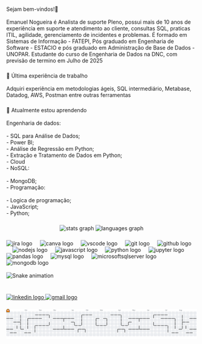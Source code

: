 <br clear="both">

<p align="left">Sejam bem-vindos!👋<br><br>Emanuel Nogueira é Analista de suporte Pleno, possui mais de 10 anos de experiência em suporte e atendimento ao cliente, consultas SQL, praticas ITIL, agilidade, gerenciamento de incidentes e problemas. É formado em Sistemas de Informação - FATEPI, Pós graduado em Engenharia de Software - ESTACIO e pós graduado em Administração de Base de Dados - UNOPAR. Estudante do curso de Engenharia de Dados na DNC, com previsão de termino em Julho de 2025</p>

###

<p align="left">🔭 Última experiência de trabalho<br><br>Adquiri experiência em metodologias ágeis, SQL intermediário, Metabase, Datadog, AWS, Postman entre outras ferramentas</p>

###

<p align="left">🌱 Atualmente estou aprendendo<br><br>Engenharia de dados:<br><br> - SQL para Análise de Dados;<br>- Power BI;<br>- Análise de Regressão em Python;<br>- Extração e Tratamento de Dados em Python;<br>- Cloud<br>- NoSQL:<br><br>- MongoDB;<br>- Programação:<br><br>- Logica de programação;<br>- JavaScript;<br>- Python;</p>

###

<div align="center">
  <img src="https://github-readme-stats.vercel.app/api?username=Emanuel-nx&hide_title=false&hide_rank=false&show_icons=true&include_all_commits=true&count_private=true&disable_animations=false&theme=dracula&locale=en&hide_border=false&order=1" height="150" alt="stats graph"  />
  <img src="https://github-readme-stats.vercel.app/api/top-langs?username=Emanuel-nx&locale=en&hide_title=false&layout=compact&card_width=320&langs_count=5&theme=dracula&hide_border=false&order=2" height="150" alt="languages graph"  />
</div>

###

<div align="left">
  <img src="https://cdn.jsdelivr.net/gh/devicons/devicon/icons/jira/jira-original.svg" height="20" alt="jira logo"  />
  <img width="12" />
  <img src="https://cdn.jsdelivr.net/gh/devicons/devicon/icons/canva/canva-original.svg" height="20" alt="canva logo"  />
  <img width="12" />
  <img src="https://cdn.jsdelivr.net/gh/devicons/devicon/icons/vscode/vscode-original.svg" height="20" alt="vscode logo"  />
  <img width="12" />
  <img src="https://cdn.jsdelivr.net/gh/devicons/devicon/icons/git/git-original.svg" height="20" alt="git logo"  />
  <img width="12" />
  <img src="https://cdn.jsdelivr.net/gh/devicons/devicon/icons/github/github-original.svg" height="20" alt="github logo"  />
  <img width="12" />
  <img src="https://cdn.jsdelivr.net/gh/devicons/devicon/icons/nodejs/nodejs-original.svg" height="20" alt="nodejs logo"  />
  <img width="12" />
  <img src="https://cdn.jsdelivr.net/gh/devicons/devicon/icons/javascript/javascript-original.svg" height="20" alt="javascript logo"  />
  <img width="12" />
  <img src="https://cdn.jsdelivr.net/gh/devicons/devicon/icons/python/python-original.svg" height="20" alt="python logo"  />
  <img width="12" />
  <img src="https://cdn.jsdelivr.net/gh/devicons/devicon/icons/jupyter/jupyter-original.svg" height="20" alt="jupyter logo"  />
  <img width="12" />
  <img src="https://cdn.jsdelivr.net/gh/devicons/devicon/icons/pandas/pandas-original.svg" height="20" alt="pandas logo"  />
  <img width="12" />
  <img src="https://cdn.jsdelivr.net/gh/devicons/devicon/icons/mysql/mysql-original.svg" height="20" alt="mysql logo"  />
  <img width="12" />
  <img src="https://cdn.jsdelivr.net/gh/devicons/devicon/icons/microsoftsqlserver/microsoftsqlserver-plain.svg" height="20" alt="microsoftsqlserver logo"  />
  <img width="12" />
  <img src="https://cdn.jsdelivr.net/gh/devicons/devicon/icons/mongodb/mongodb-original.svg" height="20" alt="mongodb logo"  />
</div>

<br clear="both">

<img src="https://raw.githubusercontent.com/Emanuel-nx/Emanuel-nx/output/snake.svg" alt="Snake animation" />

###


<br clear="both">

<div align="left">
  <a href="https://www.linkedin.com/in/emanuelnogueira-engdados/" target="_blank">
    <img src="https://raw.githubusercontent.com/maurodesouza/profile-readme-generator/master/src/assets/icons/social/linkedin/default.svg" width="32" height="20" alt="linkedin logo"  />
  </a>
  <a href="emanuel.nx@gmail.com" target="_blank">
    <img src="https://raw.githubusercontent.com/maurodesouza/profile-readme-generator/master/src/assets/icons/social/gmail/default.svg" width="32" height="20" alt="gmail logo"  />
  </a>
</div>

###

<picture>
  <source media="(prefers-color-scheme: dark)" srcset="https://raw.githubusercontent.com/Emanuel-nx/Emanuel-nx/output/pacman-contribution-graph-dark.svg">
  <source media="(prefers-color-scheme: light)" srcset="https://raw.githubusercontent.com/Emanuel-nx/Emanuel-nx/output/pacman-contribution-graph.svg">
  <img alt="pacman contribution graph" src="https://raw.githubusercontent.com/Emanuel-nx/Emanuel-nx/output/pacman-contribution-graph.svg">
</picture>

### 


